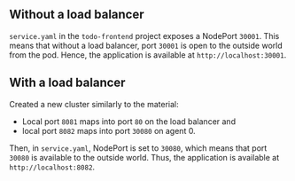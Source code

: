 ## Without a load balancer
`service.yaml` in the `todo-frontend` project exposes a NodePort `30001`. This means that without a load balancer, port `30001` is open to the outside world from the pod. Hence, the application is available at `http://localhost:30001`.

## With a load balancer
Created a new cluster similarly to the material:
  - Local port `8081` maps into port `80` on the load balancer and
  - local port `8082` maps into port `30080` on agent 0.

Then, in `service.yaml`, NodePort is set to `30080`, which means that port `30080` is available to the outside world. Thus, the application is available at `http://localhost:8082`.
